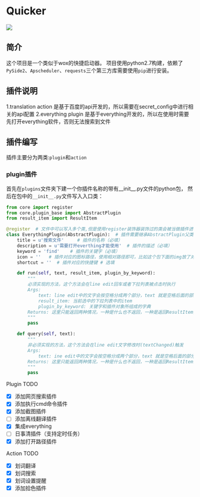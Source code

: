 # Quicker

![](readme/screenshot.gif)

## 简介
这个项目是一个类似于wox的快捷启动器。
项目使用python2.7构建，依赖了`PySide2`、`Apscheduler`、`requests`三个第三方库需要使用`pip`进行安装。

## 插件说明
1.translation action 是基于百度的api开发的，所以需要在secret_config中进行相关的api配置
2.everything plugin 是基于everything开发的，所以在使用时需要先打开everything软件，否则无法搜索到文件

## 插件编写
插件主要分为两类:`plugin`和`action`
### plugin插件
首先在`plugins`文件夹下建一个你插件名称的带有__init__.py文件的python包，
然后在包中的`__init__.py`文件写入入口类：
```python
from core import register
from core.plugin_base import AbstractPlugin
from result_item import ResultItem

@register  # 文件中可以写入多个类,但是使用register装饰器装饰过的类会被当做插件进行加载
class EverythingPlugin(AbstractPlugin):  # 插件需要继承AbstractPlugin父类
    title = u'搜索文件'     # 插件的名称（必填）
    description = u'需要打开everthing才能使用'  # 插件的描述（必填）
    keyword = 'find'    # 插件的关键字（必填）
    icon = ''   # 插件对应的图标路径，使用相对路径即可，比如这个包下面的img放了对应的图标icon.png,只需要写做 icon = 'img/icon.png'（选填）
    shortcut = ''  # 插件对应的快捷键 # 选填

    def run(self, text, result_item, plugin_by_keyword):
        """
        必须实现的方法，这个方法会在line edit回车或者下拉列表被点击时执行
        Args:
            text: line edit中的文字会按空格分成两个部分，text 就是空格后面的部分，比如cd python，那么text的值就是python
            result_item: 当前选中的下拉列表中的item
            plugin_by_keyword: 关键字和插件对象所组成的字典
        Returns: 这里只能返回两种情况，一种是什么也不返回，一种是返回ResultItem列表，返回ResultItem列表会被展示到下拉菜单中
        """
        pass

    def query(self, text):
        """
        非必须实现的方法，这个方法会在line edit文字修改时(textChanged)触发
        Args:
            text: ine edit中的文字会按空格分成两个部分，text 就是空格后面的部分，比如cd python，那么text的值就是python
        Returns: 这里只能返回两种情况，一种是什么也不返回，一种是返回ResultItem列表，返回ResultItem列表会被展示到下拉菜单中
        """
        pass

```


Plugin TODO
- [x] 添加网页搜索插件
- [x] 添加执行cmd命令插件
- [x] 添加截图插件
- [ ] 添加离线翻译插件
- [x] 集成everything
- [ ] 日事清插件（支持定时任务）
- [x] 添加打开路径插件

Action TODO
- [x] 划词翻译
- [x] 划词搜索
- [x] 划词设置提醒
- [x] 添加拾色插件